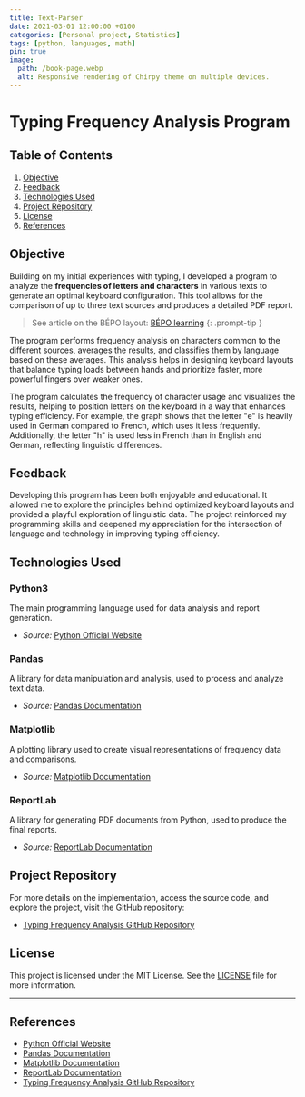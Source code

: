 ```yaml
---
title: Text-Parser
date: 2021-03-01 12:00:00 +0100
categories: [Personal project, Statistics]
tags: [python, languages, math]
pin: true
image:
  path: /book-page.webp
  alt: Responsive rendering of Chirpy theme on multiple devices.
---
```

# Typing Frequency Analysis Program

## Table of Contents

1. [Objective](#objective)
2. [Feedback](#feedback)
3. [Technologies Used](#technologies-used)
4. [Project Repository](#project-repository)
5. [License](#license)
6. [References](#references)

## Objective

Building on my initial experiences with typing, I developed a program to analyze the **frequencies of letters and characters** in various texts to generate an optimal keyboard configuration. This tool allows for the comparison of up to three text sources and produces a detailed PDF report.

> See article on the BÉPO layout: [BÉPO learning](https://constantin-hentgen.github.io/posts/Bepo-learning/)
{: .prompt-tip }

The program performs frequency analysis on characters common to the different sources, averages the results, and classifies them by language based on these averages. This analysis helps in designing keyboard layouts that balance typing loads between hands and prioritize faster, more powerful fingers over weaker ones.

The program calculates the frequency of character usage and visualizes the results, helping to position letters on the keyboard in a way that enhances typing efficiency. For example, the graph shows that the letter "e" is heavily used in German compared to French, which uses it less frequently. Additionally, the letter "h" is used less in French than in English and German, reflecting linguistic differences.

## Feedback

Developing this program has been both enjoyable and educational. It allowed me to explore the principles behind optimized keyboard layouts and provided a playful exploration of linguistic data. The project reinforced my programming skills and deepened my appreciation for the intersection of language and technology in improving typing efficiency.

## Technologies Used

### Python3

The main programming language used for data analysis and report generation.

- _Source:_ [Python Official Website](https://www.python.org/)

### Pandas

A library for data manipulation and analysis, used to process and analyze text data.

- _Source:_ [Pandas Documentation](https://pandas.pydata.org/pandas-docs/stable/)

### Matplotlib

A plotting library used to create visual representations of frequency data and comparisons.

- _Source:_ [Matplotlib Documentation](https://matplotlib.org/stable/contents.html)

### ReportLab

A library for generating PDF documents from Python, used to produce the final reports.

- _Source:_ [ReportLab Documentation](https://www.reportlab.com/docs/reportlab-userguide.pdf)

## Project Repository

For more details on the implementation, access the source code, and explore the project, visit the GitHub repository:

- [Typing Frequency Analysis GitHub Repository](https://github.com/Constantin-Hentgen/Typing-Frequency-Analysis)

## License

This project is licensed under the MIT License. See the [LICENSE](https://github.com/Constantin-Hentgen/Typing-Frequency-Analysis/blob/main/LICENSE) file for more information.

---

## References

- [Python Official Website](https://www.python.org/)
- [Pandas Documentation](https://pandas.pydata.org/pandas-docs/stable/)
- [Matplotlib Documentation](https://matplotlib.org/stable/contents.html)
- [ReportLab Documentation](https://www.reportlab.com/docs/reportlab-userguide.pdf)
- [Typing Frequency Analysis GitHub Repository](https://github.com/Constantin-Hentgen/Typing-Frequency-Analysis)
